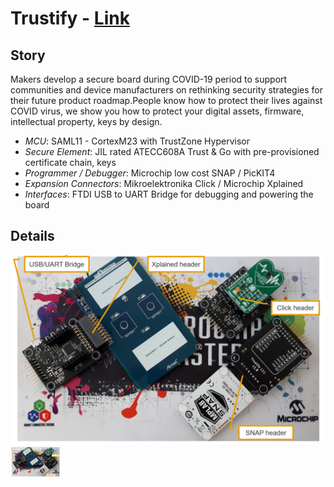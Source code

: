 **Trustify** - [Link](https://)
====================================================

**Story**
------------------------
Makers develop a secure board during COVID-19 period to support communities and device manufacturers on rethinking security strategies for their future product roadmap.People know how to protect their lives against COVID virus, we show you how to protect your digital assets, firmware, intellectual property, keys by design. 

  - *MCU*: SAML11 - CortexM23 with TrustZone Hypervisor 
  - *Secure Element*: JIL rated ATECC608A Trust & Go with pre-provisioned certificate chain, keys
  - *Programmer / Debugger*: Microchip low cost SNAP / PicKIT4
  - *Expansion Connectors*: Mikroelektronika Click / Microchip Xplained
  - *Interfaces*: FTDI USB to UART Bridge for debugging and powering the board

**Details**
------------------------

![Trustify](images/overview.png)<img src="images/overview.png" height="48" width="80">
